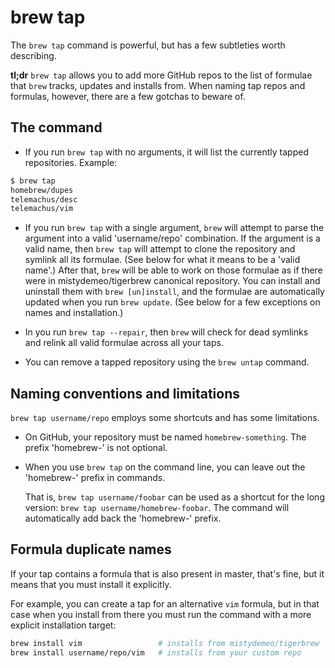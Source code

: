 # brew tap
The `brew tap` command is powerful, but has a few subtleties worth describing.

**tl;dr** `brew tap` allows you to add more GitHub repos to the list of formulae that `brew` tracks, updates and installs from. When naming tap repos and formulas, however, there are a few gotchas to beware of.

## The command

*   If you run `brew tap` with no arguments, it will list the currently
    tapped repositories. Example:

```bash
$ brew tap
homebrew/dupes
telemachus/desc
telemachus/vim
```

*   If you run `brew tap` with a single argument, `brew` will attempt to
    parse the argument into a valid 'username/repo' combination. If the argument is a valid name, then `brew tap` will attempt to clone the repository and symlink all its formulae. (See below for what it means to be a 'valid name'.) After that, `brew` will be able to work on those formulae as if there were in mistydemeo/tigerbrew canonical repository. You can install and uninstall them with `brew [un]install`, and the formulae are automatically updated when you run `brew update`. (See below for a few exceptions on names and installation.)

*   In you run `brew tap --repair`, then `brew` will check for dead symlinks
    and relink all valid formulae across all your taps.

*   You can remove a tapped repository using the `brew untap` command.

## Naming conventions and limitations

`brew tap username/repo` employs some shortcuts and has some limitations.

*   On GitHub, your repository must be named `homebrew-something`.
    The prefix 'homebrew-' is not optional.

*   When you use `brew tap` on the command line, you can leave out the
    'homebrew-' prefix in commands.

    That is, `brew tap username/foobar` can be used as a shortcut for the long version: `brew tap username/homebrew-foobar`. The command will automatically add back the 'homebrew-' prefix.

## Formula duplicate names
If your tap contains a formula that is also present in master, that's fine, but it means that you must install it explicitly.

For example, you can create a tap for an alternative `vim` formula, but in that case when you install from there you must run the command with a more explicit installation target:

```bash
brew install vim                 # installs from mistydemeo/tigerbrew
brew install username/repo/vim   # installs from your custom repo
```
